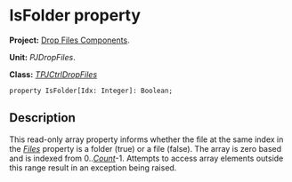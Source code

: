 # IsFolder property #

**Project:** [Drop Files Components](DropFilesComponents.md).

**Unit:** _PJDropFiles_.

**Class:** _[TPJCtrlDropFiles](TPJCtrlDropFiles.md)_

```
property IsFolder[Idx: Integer]: Boolean;
```

## Description ##

This read-only array property informs whether the file at the same index in the _[Files](TPJCtrlDropFilesFiles.md)_ property is a folder (true) or a file (false). The array is zero based and is indexed from 0.._[Count](TPJCtrlDropFilesCount.md)_-1. Attempts to access array elements outside this range result in an exception being raised.